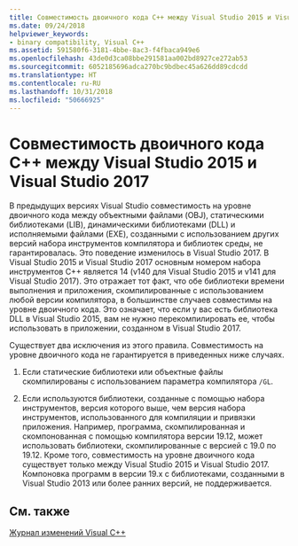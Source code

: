 ```yaml
---
title: Совместимость двоичного кода C++ между Visual Studio 2015 и Visual Studio 2017
ms.date: 09/24/2018
helpviewer_keywords:
- binary compatibility, Visual C++
ms.assetid: 591580f6-3181-4bbe-8ac3-f4fbaca949e6
ms.openlocfilehash: 43de0d3ca08bbe291581aa002bd8927ce272ab53
ms.sourcegitcommit: 6052185696adca270bc9bdbec45a626dd89cdcdd
ms.translationtype: HT
ms.contentlocale: ru-RU
ms.lasthandoff: 10/31/2018
ms.locfileid: "50666925"
---
```

# <a name="c-binary-compatibility-between-visual-studio-2015-and-visual-studio-2017"></a>Совместимость двоичного кода C++ между Visual Studio 2015 и Visual Studio 2017

В предыдущих версиях Visual Studio совместимость на уровне двоичного кода между объектными файлами (OBJ), статическими библиотеками (LIB), динамическими библиотеками (DLL) и исполняемыми файлами (EXE), созданными с использованием других версий набора инструментов компилятора и библиотек среды, не гарантировалась. Это поведение изменилось в Visual Studio 2017. В Visual Studio 2015 и Visual Studio 2017 основным номером набора инструментов C++ является 14 (v140 для Visual Studio 2015 и v141 для Visual Studio 2017). Это отражает тот факт, что обе библиотеки времени выполнения и приложения, скомпилированные с использованием любой версии компилятора, в большинстве случаев совместимы на уровне двоичного кода. Это означает, что если у вас есть библиотека DLL в Visual Studio 2015, вам не нужно перекомпилировать ее, чтобы использовать в приложении, созданном в Visual Studio 2017.

Существует два исключения из этого правила. Совместимость на уровне двоичного кода не гарантируется в приведенных ниже случаях.

1. Если статические библиотеки или объектные файлы скомпилированы с использованием параметра компилятора `/GL`.

2. Если используются библиотеки, созданные с помощью набора инструментов, версия которого выше, чем версия набора инструментов, использованного для компиляции и привязки приложения. Например, программа, скомпилированная и скомпонованная с помощью компилятора версии 19.12, может использовать библиотеки, скомпилированные с версией с 19.0 по 19.12. Кроме того, совместимость на уровне двоичного кода существует только между Visual Studio 2015 и Visual Studio 2017. Компоновка программ в версии 19.x с библиотеками, созданными в Visual Studio 2013 или более ранних версий, не поддерживается.

## <a name="see-also"></a>См. также

[Журнал изменений Visual C++](..\porting\visual-cpp-change-history-2003-2015.md)
